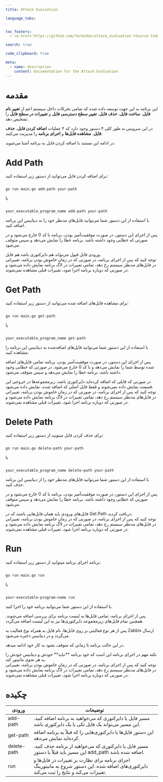 ```yaml
---
title: Attack Evaluation

language_tabs: 
  

toc_footers:
  - <a href='https://github.com/farbodan/attack_evaluation'>Source Code</a>

search: true

code_clipboard: true

meta:
  - name: description
    content: Documentation for the Attack Evaluation
---
```


# مقدمه

این برنامه به این جهت توسعه داده شده که تمامی تحرکات داخل سیستم اعم از **تغییر نام فایل**، **ساخت فایل**، **حذف فایل**، **تغییر سطح دسترسی فایل** و **تغییرات در سطح فایل** را تشخیص دهد.

در این سرویس به طور کلی ۴ دستور وجود دارد که ۴ عملیات **اضافه کردن فایل**، **حذف فایل**، **مشاهده فایل‌ها** و **اجرای برنامه** را مدیریت می‌کنند.

در ادامه این مستند با اضافه کردن فایل به برنامه آشنا می‌شوید.

# Add Path

برای اضافه کردن فایل می‌توانید از دستور زیر استفاده کنید:

<code>
go run main.go add-path your-path
</code>

یا

<code>
your_executable_program_name add-path your-path
</code>

با استفاده از این دستور شما می‌توانید فایل‌های مدنظر خود را به دیتابیس این برنامه اضافه کنید.

پس از اجرای این دستور، در صورت موفقیت‌آمیز بودن، برنامه با کد 0 خارج می‌شود و در صورتی که خطایی وجود داشته باشد، برنامه خطا را نمایش می‌دهد و سپس متوقف می‌شود.

<aside class="notice">
ورودی قابل قبول می‌تواند هم دایرکتوری باشد هم فایل.
</aside>
<aside class="warning">
توجه کنید که پس از اجرای برنامه، در صورتی که در زمان خاموش بودن برنامه، تغییراتی در فایل‌های مدنظر سیستم رخ دهد، تمامی تغییرات در لاگ برنامه نمایش داده می‌شود و در صورتی که دوباره برنامه اجرا شود، تغییرات قبلی مشاهده نمی‌شوند.
</aside>

# Get Path

برای مشاهده فایل‌های اضافه شده می‌توانید از دستور زیر استفاده کنید:


<code>
go run main.go get-path
</code>

یا


<code>
your_executable_program_name get-path
</code>

با استفاده از این دستور شما می‌توانید فایل‌های اضافه‌شده به دیتابیس این برنامه را مشاهده کنید.

پس از اجرای این دستور، در صورت موفقیت‌آمیز بودن، برنامه تمامی فایل‌های اضافه شده توسط شما را نمایش می‌دهد و با کد 0 خارج می‌شود. در صورتی که خطایی وجود داشته باشد، برنامه خطا را نمایش می‌دهد و سپس متوقف می‌شود.

<aside class="notice">
در صورتی که فایلی که اضافه کرده‌اید دایرکتوری باشد، زیرمجموعه‌ها در خروجی این قسمت نمایش داده نمی‌شوند و فقط فایل اصلی که اضافه شده، نمایش داده می‌شود.
</aside>

<aside class="warning">
توجه کنید که پس از اجرای برنامه، در صورتی که در زمان خاموش بودن برنامه، تغییراتی در فایل‌های مدنظر سیستم رخ دهد، تمامی تغییرات در لاگ برنامه نمایش داده می‌شود و در صورتی که دوباره برنامه اجرا شود، تغییرات قبلی مشاهده نمی‌شوند.
</aside>

# Delete Path

برای حذف کردن فایل میتونید از دستور زیر استفاده کنید:

<code>
go run main.go delete-path your-path
</code>

یا

<code>
your_executable_program_name delete-path your-path
</code>

با استفاده از این دستور شما می‌توانید فایل‌های مدنظر خود را از دیتابیس این برنامه حذف کنید.

پس از اجرای این دستور، در صورت موفقیت‌آمیز بودن، برنامه با کد 0 خارج می‌شود و در صورتی که خطایی وجود داشته باشد، برنامه خطا را نمایش می‌دهد و سپس متوقف می‌شود.

<aside class="notice">
فایل‌های ورودی باید همان فایل‌هایی باشند که در Get Path دریافت کردید.
</aside>
<aside class="warning">
توجه کنید که پس از اجرای برنامه، در صورتی که در زمان خاموش بودن برنامه، تغییراتی در فایل‌های مدنظر سیستم رخ دهد، تمامی تغییرات در لاگ برنامه نمایش داده می‌شود و در صورتی که دوباره برنامه اجرا شود، تغییرات قبلی مشاهده نمی‌شوند.
</aside>


# Run

برنامه اجرای برنامه میتوانید از دستور زیر استفاده کنید:

<code>
go run main.go run
</code>

یا


<code>
your-executable-program-name run
</code>

با استفاده از این دستور شما می‌توانید برنامه خود را اجرا کنید.

پس از اجرای برنامه، تمامی فایل‌ها به لیست برنامه برای بررسی اضافه می‌شوند. همچنین تمام فایل‌های زیرمجموعه دایرکتوری‌ها نیز به این لیست اضافه می‌گردد.

پس از هر نوع فعالیتی بر روی فایل‌ها، نام فایل به همراه نوع فعالیت به Zabbix ارسال می‌گردد و در دیتابیس ذخیره می‌شود.

در این حالت برنامه تا زمانی که متوقف نشود به کار خود ادامه میدهد.

<aside class="notice">
نکته مهم در اجرای برنامه این است که خود برنامه **نباید** خودش و دیتابیس خودش را به هر نحوی مانیتور کند.
</aside>
<aside class="warning">
توجه کنید که پس از اجرای برنامه، در صورتی که در زمان خاموش بودن برنامه، تغییراتی در فایل‌های مدنظر سیستم رخ دهد، تمامی تغییرات در لاگ برنامه نمایش داده می‌شود و در صورتی که دوباره برنامه اجرا شود، تغییرات قبلی مشاهده نمی‌شوند.
</aside>

# چکیده 

ورودی | توضیحات
--------- | -----------
add-path | مسیر فایل یا دایرکتوری که می‌خواهید به برنامه اضافه کنید. این مسیر می‌تواند یک فایل تکی یا یک دایرکتوری باشد.
get-path | این دستور فایل‌ها یا دایرکتوری‌هایی را که قبلاً به برنامه اضافه کرده‌اید نمایش می‌دهد.
delete-path | مسیر فایل یا دایرکتوری که می‌خواهید از برنامه حذف کنید. این مسیر باید قبلاً با دستور add_path اضافه شده باشد.
run | اجرای برنامه برای نظارت بر تغییرات در فایل‌ها و دایرکتوری‌های اضافه شده. این دستور شروع به مانیتورینگ تغییرات می‌کند و نتایج را ثبت می‌کند.


